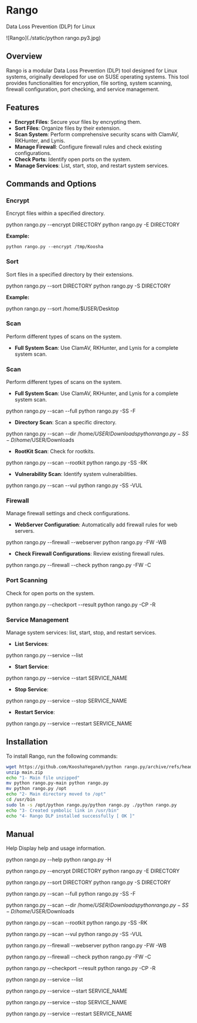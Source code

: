 # Rango

Data Loss Prevention (DLP) for Linux

![Rango](./static/python rango.py3.jpg)

## Overview

Rango is a modular Data Loss Prevention (DLP) tool designed for Linux systems, originally developed for use on SUSE operating systems. This tool provides functionalities for encryption, file sorting, system scanning, firewall configuration, port checking, and service management.

## Features

- **Encrypt Files**: Secure your files by encrypting them.
- **Sort Files**: Organize files by their extension.
- **Scan System**: Perform comprehensive security scans with ClamAV, RKHunter, and Lynis.
- **Manage Firewall**: Configure firewall rules and check existing configurations.
- **Check Ports**: Identify open ports on the system.
- **Manage Services**: List, start, stop, and restart system services.

## Commands and Options

### Encrypt

Encrypt files within a specified directory.


python rango.py --encrypt DIRECTORY
python rango.py -E DIRECTORY



**Example:**

```
python rango.py --encrypt /tmp/Koosha
```



### Sort

Sort files in a specified directory by their extensions.

python rango.py --sort DIRECTORY
python rango.py -S DIRECTORY


**Example:**

python rango.py --sort /home/$USER/Desktop


### Scan

Perform different types of scans on the system.

- **Full System Scan**: Use ClamAV, RKHunter, and Lynis for a complete system scan.




### Scan

Perform different types of scans on the system.

- **Full System Scan**: Use ClamAV, RKHunter, and Lynis for a complete system scan.


python rango.py --scan --full
python rango.py -SS -F



- **Directory Scan**: Scan a specific directory.

python rango.py --scan --dir /home/$USER/Downloads
python rango.py -SS -D /home/$USER/Downloads


- **RootKit Scan**: Check for rootkits.

python rango.py --scan --rootkit
python rango.py -SS -RK


- **Vulnerability Scan**: Identify system vulnerabilities.

python rango.py --scan --vul
python rango.py -SS -VUL



### Firewall

Manage firewall settings and check configurations.

- **WebServer Configuration**: Automatically add firewall rules for web servers.



python rango.py --firewall --webserver
python rango.py -FW -WB



- **Check Firewall Configurations**: Review existing firewall rules.


python rango.py --firewall --check
python rango.py -FW -C




### Port Scanning

Check for open ports on the system.

python rango.py --checkport --result
python rango.py -CP -R




### Service Management

Manage system services: list, start, stop, and restart services.

- **List Services**:



python rango.py --service --list



- **Start Service**:

python rango.py --service --start SERVICE_NAME



- **Stop Service**:

python rango.py --service --stop SERVICE_NAME


- **Restart Service**:

python rango.py --service --restart SERVICE_NAME



## Installation

To install Rango, run the following commands:

```bash
wget https://github.com/KooshaYeganeh/python rango.py/archive/refs/heads/main.zip
unzip main.zip
echo "1- Main file unzipped"
mv python rango.py-main python rango.py
mv python rango.py /opt
echo "2- Main directory moved to /opt"
cd /usr/bin
sudo ln -s /opt/python rango.py/python rango.py ./python rango.py
echo "3- Created symbolic link in /usr/bin"
echo "4- Rango DLP installed successfully [ OK ]"
```

## Manual
Help
Display help and usage information.



python rango.py --help
python rango.py -H


python rango.py --encrypt DIRECTORY
python rango.py -E DIRECTORY


python rango.py --sort DIRECTORY
python rango.py -S DIRECTORY

python rango.py --scan --full
python rango.py -SS -F

python rango.py --scan --dir /home/$USER/Downloads
python rango.py -SS -D /home/$USER/Downloads


python rango.py --scan --rootkit
python rango.py -SS -RK


python rango.py --scan --vul
python rango.py -SS -VUL

python rango.py --firewall --webserver
python rango.py -FW -WB


python rango.py --firewall --check
python rango.py -FW -C


python rango.py --checkport --result
python rango.py -CP -R


python rango.py --service --list


python rango.py --service --start SERVICE_NAME


python rango.py --service --stop SERVICE_NAME


python rango.py --service --restart SERVICE_NAME







